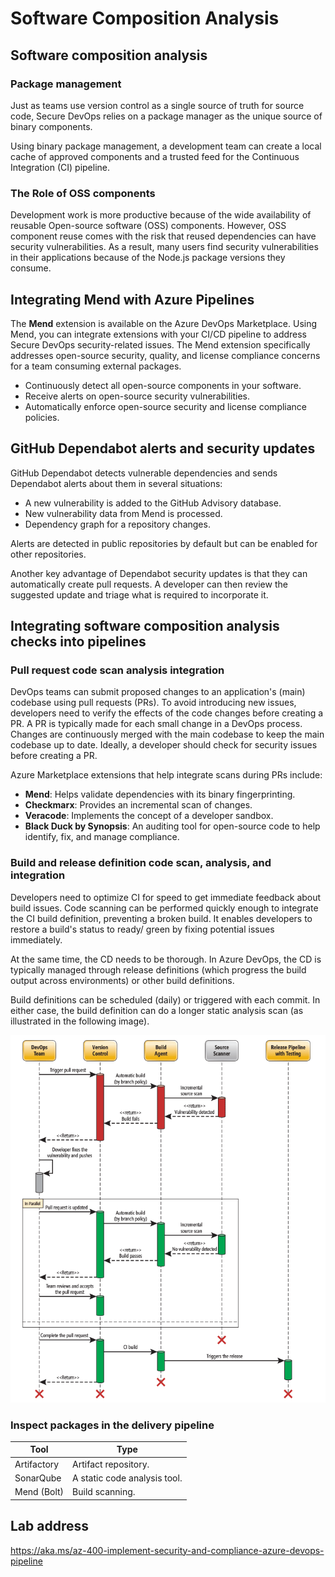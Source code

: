 # Software Composition Analysis
## Software composition analysis
### Package management
Just as teams use version control as a single source of truth for source code, Secure DevOps relies on a package manager as the unique source of binary components.

Using binary package management, a development team can create a local cache of approved components and a trusted feed for the Continuous Integration (CI) pipeline.

### The Role of OSS components
Development work is more productive because of the wide availability of reusable Open-source software (OSS) components. However, OSS component reuse comes with the risk that reused dependencies can have security vulnerabilities. As a result, many users find security vulnerabilities in their applications because of the Node.js package versions they consume.

## Integrating Mend with Azure Pipelines
The **Mend** extension is available on the Azure DevOps Marketplace. Using Mend, you can integrate extensions with your CI/CD pipeline to address Secure DevOps security-related issues. The Mend extension specifically addresses open-source security, quality, and license compliance concerns for a team consuming external packages. 

- Continuously detect all open-source components in your software.
- Receive alerts on open-source security vulnerabilities.
- Automatically enforce open-source security and license compliance policies.

## GitHub Dependabot alerts and security updates
GitHub Dependabot detects vulnerable dependencies and sends Dependabot alerts about them in several situations:

- A new vulnerability is added to the GitHub Advisory database.
- New vulnerability data from Mend is processed.
- Dependency graph for a repository changes.

Alerts are detected in public repositories by default but can be enabled for other repositories.

Another key advantage of Dependabot security updates is that they can automatically create pull requests.
A developer can then review the suggested update and triage what is required to incorporate it.

## Integrating software composition analysis checks into pipelines
### Pull request code scan analysis integration
DevOps teams can submit proposed changes to an application's (main) codebase using pull requests (PRs). To avoid introducing new issues, developers need to verify the effects of the code changes before creating a PR. A PR is typically made for each small change in a DevOps process. Changes are continuously merged with the main codebase to keep the main codebase up to date. Ideally, a developer should check for security issues before creating a PR.

Azure Marketplace extensions that help integrate scans during PRs include:

- **Mend**: Helps validate dependencies with its binary fingerprinting.
- **Checkmarx**: Provides an incremental scan of changes.
- **Veracode**: Implements the concept of a developer sandbox.
- **Black Duck by Synopsis**: An auditing tool for open-source code to help identify, fix, and manage compliance.

### Build and release definition code scan, analysis, and integration
Developers need to optimize CI for speed to get immediate feedback about build issues. Code scanning can be performed quickly enough to integrate the CI build definition, preventing a broken build. It enables developers to restore a build's status to ready/ green by fixing potential issues immediately.

At the same time, the CD needs to be thorough. In Azure DevOps, the CD is typically managed through release definitions (which progress the build output across environments) or other build definitions.

Build definitions can be scheduled (daily) or triggered with each commit. In either case, the build definition can do a longer static analysis scan (as illustrated in the following image).

![Alt text](img/workflow-diagram-build-definition-7149d684.png)

### Inspect packages in the delivery pipeline
|Tool|	Type|
|---|---|
|Artifactory|	Artifact repository.|
|SonarQube	|A static code analysis tool.|
|Mend (Bolt)|	Build scanning.|

## Lab address
https://aka.ms/az-400-implement-security-and-compliance-azure-devops-pipeline